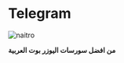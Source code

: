 # Telegram
![naitro](https://telegra.ph/file/ad2c193b05e63c34d1c71.jpg)

**من افضل سورسات اليوزر بوت العربية**
